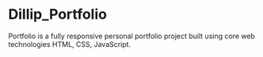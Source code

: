 # Dillip_Portfolio
Portfolio is a fully responsive personal portfolio project built using core web technologies HTML, CSS, JavaScript.



